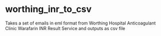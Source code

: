 # worthing_inr_to_csv
Takes a set of emails in eml format from Worthing Hospital Anticoagulant Clinic Warafarin INR Result Service and outputs as csv file
